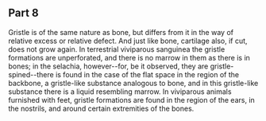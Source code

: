 ## Part 8

Gristle is of the same nature as bone, but differs from it in the way of relative excess or relative defect.
And just like bone, cartilage also, if cut, does not grow again.
In terrestrial viviparous sanguinea the gristle formations are unperforated, and there is no marrow in them as there is in bones; in the selachia, however--for, be it observed, they are gristle-spined--there is found in the case of the flat space in the region of the backbone, a gristle-like substance analogous to bone, and in this gristle-like substance there is a liquid resembling marrow.
In viviparous animals furnished with feet, gristle formations are found in the region of the ears, in the nostrils, and around certain extremities of the bones.

